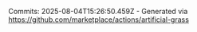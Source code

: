 Commits: 2025-08-04T15:26:50.459Z - Generated via https://github.com/marketplace/actions/artificial-grass
<br>
